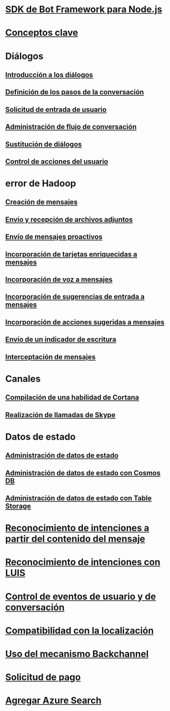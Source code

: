 # [SDK de Bot Framework para Node.js](bot-builder-nodejs-overview.md)
# [Conceptos clave](bot-builder-nodejs-concepts.md)
# Diálogos
## [Introducción a los diálogos](bot-builder-nodejs-dialog-overview.md)
## [Definición de los pasos de la conversación](bot-builder-nodejs-dialog-waterfall.md)
## [Solicitud de entrada de usuario](bot-builder-nodejs-dialog-prompt.md)
## [Administración de flujo de conversación](bot-builder-nodejs-dialog-manage-conversation-flow.md)
## [Sustitución de diálogos](bot-builder-nodejs-dialog-replace.md)
## [Control de acciones del usuario](bot-builder-nodejs-dialog-actions.md)
# error de Hadoop
## [Creación de mensajes](bot-builder-nodejs-message-create.md) 
## [Envío y recepción de archivos adjuntos](bot-builder-nodejs-send-receive-attachments.md) 
## [Envío de mensajes proactivos](bot-builder-nodejs-proactive-messages.md)
## [Incorporación de tarjetas enriquecidas a mensajes](bot-builder-nodejs-send-rich-cards.md)
## [Incorporación de voz a mensajes](bot-builder-nodejs-text-to-speech.md)
## [Incorporación de sugerencias de entrada a mensajes](bot-builder-nodejs-send-input-hints.md)
## [Incorporación de acciones sugeridas a mensajes](bot-builder-nodejs-send-suggested-actions.md)
## [Envío de un indicador de escritura](bot-builder-nodejs-send-typing-indicator.md)
## [Interceptación de mensajes](bot-builder-nodejs-intercept-messages.md)
# Canales
## [Compilación de una habilidad de Cortana](bot-builder-nodejs-cortana-skill.md)
## [Realización de llamadas de Skype](bot-builder-nodejs-conduct-audio-calls.md)
# Datos de estado
## [Administración de datos de estado](bot-builder-nodejs-state.md)
## [Administración de datos de estado con Cosmos DB](bot-builder-nodejs-state-azure-cosmosdb.md)
## [Administración de datos de estado con Table Storage](bot-builder-nodejs-state-azure-table-storage.md)
# [Reconocimiento de intenciones a partir del contenido del mensaje](bot-builder-nodejs-recognize-intent-messages.md)
# [Reconocimiento de intenciones con LUIS](bot-builder-nodejs-recognize-intent-luis.md)
# [Control de eventos de usuario y de conversación](bot-builder-nodejs-handle-conversation-events.md)
# [Compatibilidad con la localización](bot-builder-nodejs-localization.md)
# [Uso del mecanismo Backchannel](bot-builder-nodejs-backchannel.md)
# [Solicitud de pago](bot-builder-nodejs-request-payment.md)
# [Agregar Azure Search](bot-builder-nodejs-search-azure.md)
